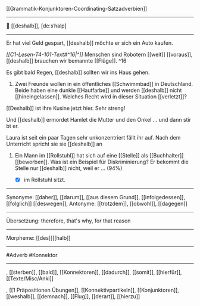 [[Grammatik-Konjunktoren-Coordinating-Satzadverbien]]

---

🔄 [[deshalb]], [deːsˈhalp]

---
Er hat viel Geld gespart, [[deshalb]] möchte er sich ein Auto kaufen.  

*[[C1-Lesen-T4-101-Text#^16|^]]* Menschen sind Robotern [[weit]] [[voraus]], [[deshalb]] brauchen wir bemannte [[Flüge]]. ^16


Es gibt bald Regen, [[deshalb]] sollten wir ins Haus gehen.

1. Zwei Freunde wollen in ein öffentliches [[Schwimmbad]] in Deutschland. Beide haben eine dunkle [[Hautfarbe]] und werden [[deshalb]] nicht [[hineingelassen]]. Welches Recht wird in dieser Situation [[verletzt]]? 

[[Deshalb]] ist ihre Kusine jetzt hier. Sehr streng!  

Und [[deshalb]] ermordet Hamlet die Mutter und den Onkel … und dann stirbt er.

Laura ist seit ein paar Tagen sehr unkonzentriert fällt ihr auf. Nach dem Unterricht spricht sie sie [[deshalb]] an 

1. Ein Mann im [[Rollstuhl]] hat sich auf eine [[Stelle]] als [[Buchhalter]] [[beworben]]. Was ist ein Beispiel für Diskriminierung? Er bekommt die Stelle nur [[deshalb]] nicht, weil er … (94%)
	- [x] im Rollstuhl sitzt.


---
Synonyme: [[daher]], [[darum]], [[aus diesem Grund]], [[infolgedessen]], [[folglich]]
[[deswegen]],
Antonyme: [[trotzdem]], [[obwohl]], [[dagegen]]

---
Übersetzung: therefore, that's why, for that reason

---
Morpheme:
[[des]][[halb]]

---
#Adverb #Konnektor

---

, [[sterben]], [[bald]], [[Konnektoren]], [[dadurch]], [[somit]], [[hierfür]], [[Texte/Misc/Anki]]

, [[1 Präpositionen Übungen]], [[Konnektivpartikeln]], [[Konjunktoren]], [[weshalb]], [[demnach]], [[Flug]], [[derart]], [[hierzu]]